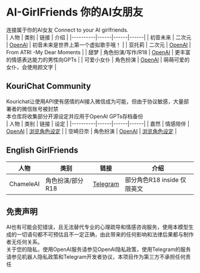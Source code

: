 # AI-GirlFriends 你的AI女朋友
连接属于你的AI女友 Connect to your AI girlfriends. <br>
| 人物 | 类别 | 链接 | 介绍 |
|----------|------|------|------|
| 初音未来 | 二次元 | [OpenAI](https://chatgpt.com/g/g-68b2620e01748191bdb0a1262dfcebac-chu-yin-wei-lai) | 初音未来是世界上第一个虚拟歌手哦！ |
| 亚托莉 | 二次元 | [OpenAI](https://chatgpt.com/g/g-688c18dbe52c8191994ed0d3abdc65d0-atri-ya-tuo-li) | From ATRI -My Dear Moments |
| 甜梦   | 角色扮演/写作/R18 | [OpenAI](https://chatgpt.com/g/g-682677ab3e8c81919508f53b3829123e-sweet-dream-writer) | 更丰富的情感表达能力的男性向GPTs |
| 可爱小女仆   | 角色扮演 | [OpenAI](https://chatgpt.com/g/g-68b567628e6c8191a62df7feb0bee55e-ke-ai-xiao-nu-pu) | 萌萌可爱的女仆，会使用颜文字 |

## KouriChat Community
Kourichat让使用API使有感情的AI接入微信成为可能，但由于协议敏感，大量部署者的微信账号被封禁 <br>
本仓库将收集部分开源设定并应用于OpenAI GPTs存档备份 <br>
| 人物 | 类别 | 链接 | 设定 |
|----------|------|------|------|
| 嘉然 | 情感陪伴 | [OpenAI](https://chatgpt.com/g/g-68d328e68ae08191934b119c5eb9f9d7-jia-ran) | [浏览角色设定](https://github.com/xmlans/AI-GirlFriends/blob/main/Setting/%E5%98%89%E7%84%B6.txt) |
| 空崎日奈 | 角色扮演 | [OpenAI](https://chatgpt.com/g/g-68d32dca07bc8191a2af131372a72b13-kong-qi-ri-nai) | [浏览角色设定](https://github.com/xmlans/AI-GirlFriends/blob/main/Setting/%E7%A9%BA%E5%B4%8E%E6%97%A5%E5%A5%88.txt) |

## English GirlFriends
| 人物 | 类别 | 链接 | 介绍 |
|----------|------|------|------|
| ChameleAI | 角色扮演/部分R18 | [Telegram](https://t.me/ChameleAIBot) | 部分角色R18 inside 仅限英文 |

## 免责声明
AI也有可能会犯错误，且无法替代专业的心理疏导和情感咨询服务，使用本模型生成的一切语句都不可预估且不一定正确，由此带来的任何影响和法律后果都与制作者无任何关系。 <br>
关于您的隐私，使用OpenAI服务请参见OpenAI隐私政策，使用Telegram的服务请参见机器人隐私政策和Telegram开发者协议，本项目作为第三方不承担任何责任
